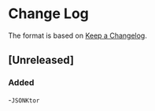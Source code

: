 # Change Log

The format is based on [Keep a Changelog](http://keepachangelog.com/).

## [Unreleased]
### Added
-`JSONKtor`
